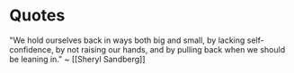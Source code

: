 # Quotes

"We hold ourselves back in ways both big and small, by lacking self-confidence, by not raising our hands, and by pulling back when we should be leaning in."
~ [[Sheryl Sandberg]]
